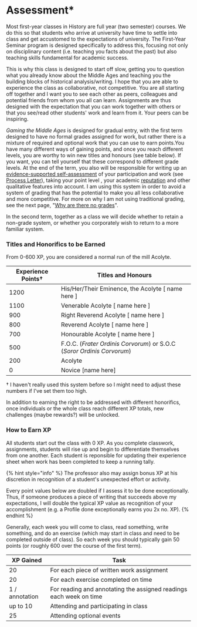 # Assessment\*

Most first-year classes in History are full year (two semester) courses. We do this so that students who arrive at university have time to settle into class and get accustomed to the expectations of university. The First-Year Seminar program is designed specifically to address this, focusing not only on disciplinary content (i.e. teaching you facts about the past) but also teaching skills fundamental for academic success.&#x20;

This is why this class is designed to start off slow, getting you to question what you already know about the Middle Ages and teaching you the building blocks of historical analysis/writing. I hope that you are able to experience the class as collaborative, not competitive. You are all starting off together and I want you to see each other as peers, colleagues and potential friends from whom you all can learn. Assignments are thus designed with the expectation that you can work together with others or that you see/read other students' work and learn from it. Your peers can be inspiring.&#x20;

_Gaming the Middle Ages_ is designed for gradual entry, with the first term designed to have no formal grades assigned for work, but rather there is a mixture of required and optional work that you can use to earn points.You have many different ways of gaining points, and once you reach different levels, you are worthy to win new titles and honours (see table below). If you want, you can tell yourself that these correspond to different grade levels. At the end of the term, you also will be responsible for writing up an [evidence-supported self-assessment](../coursework/process-letters.md) of your participation and work (see [Process Letter](../coursework/process-letters.md)), taking your point level , your academic [reputation](../deadlines.md#academic-reputation) and other qualitative features into account. I am using this system in order to avoid a system of grading that has the potential to make you all less collaborative and more competitive. For more on why I am not using traditional grading, see the next page, "[Why are there no grades](why-no-grades.md)".

In the second term, together as a class we will decide whether to retain a non-grade system, or whether you corporately wish to return to a more familiar system.&#x20;

### Titles and Honorifics to be Earned

From 0-600 XP, you are considered a normal run of the mill Acolyte.&#x20;

| Experience Points† | Titles and Honours                                                     |
| ------------------ | ---------------------------------------------------------------------- |
| 1200               | His/Her/Their Eminence, the Acolyte \[ name here ]                     |
| 1100               | Venerable Acolyte \[ name here ]                                       |
| 900                | Right Reverend Acolyte \[ name here ]                                  |
| 800                | Reverend Acolyte \[ name here ]                                        |
| 700                | Honourable Acolyte \[ name here ]                                      |
| 500                | F.O.C. (_Frater Ordinis Corvorum_) or S.O.C (_Soror Ordinis Corvorum_) |
| 200                | Acolyte                                                                |
| 0                  | Novice \[name here]                                                    |

† I haven't really used this system before so I might need to adjust these numbers if I've set them too high.

In addition to earning the right to be addressed with different honorifics, once individuals or the whole class reach different XP totals, new challenges (maybe rewards?) will be unlocked.&#x20;

### How to Earn XP

All students start out the class with 0 XP. As you complete classwork, assignments, students will rise up and begin to differentiate themselves from one another. Each student is reponsible for updating their experience sheet when work has been completed to keep a running tally.&#x20;

{% hint style="info" %}
The professor also may assign bonus XP at his discretion in recognition of a student's unexpected effort or activity.&#x20;

Every point values below are doubled if I assess it to be done exceptionally. Thus, if someone produces a piece of writing that succeeds above my expectations, I will double the typical XP value as recognition of your accomplishment (e.g. a Profile done exceptionally earns you 2x no. XP).&#x20;
{% endhint %}

Generally, each week you will come to class, read something, write something, and do an exercise (which may start in class and need to be completed outside of class). So each week you should typically gain 50 points (or roughly 600 over the course of the first term).&#x20;

| XP Gained      | Task                                                               |
| -------------- | ------------------------------------------------------------------ |
| 20             | For each piece of written work assignment                          |
| 20             | For each exercise completed on time                                |
| 1 / annotation | For reading and annotating the assigned readings each week on time |
| up to 10       | Attending and participating in class                               |
| 25             | Attending optional events                                          |

